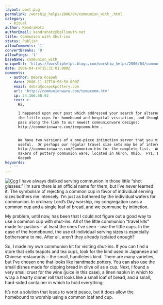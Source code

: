 ```yaml
---
layout: post.pug
permalink: /worship_helps/2006/04/communion_with_.html 
category:
  - Ritual
author: KendraHotz
authorEmail: kendrahotz@bellsouth.net
title: Communion with Shut-ins
status: Publish
allowComments: '1'
convertBreaks: '0'
allowPings: '1'
baseName: communion_with_
uniqueUrl: 'https://worshiphelps.blogs.com/worship_helps/2006/04/communion_with_.html '
date: 2006-04-14T15:31:01.000Z
comments:
  - author: Debra Ocepek
    date: 2006-11-12T10:56:58.000Z
    email: debra@ocepekpottery.com
    url: 'http://communionware.com/tempcomm.htm'
    ip: 24.166.68.93
    text: >-
      Hi,

      I happened upon your post which addressed your search for alternatives to
      the little cups for homebound and hospital visitation, and thought I would
      pass along the link to our newest communionware designs:
      http://communionware.com/tempcomm.htm .


      We have two versions of a one-piece intinction server that you might find
      useful.  Or perhaps our regular travel size sets may be of interest.  See
      http://communionware.com/Communion.htm for the complete list.  We are
      makers of pottery communion ware, located in Akron, Ohio.  FYI, Debra
      Ocepek
keywords:
  - ''
---
```

 [![Ccg](https://worshiphelps.blogs.com/worship_helps/images/ccg.jpg "Ccg")](http://worshiphelps.blogs.com/.shared/image.html?/photos/uncategorized/ccg.jpg) I have always disliked serving communion in those little “shot glasses.” I’m sure there is an official name for them, but I’ve never learned it. The symbolism of rejecting a common cup in favor of individual serving sizes bothers me intensely. I’m just as bothered by the individual wafers for communion. In ordinary Lord’s Day worship, my congregation uses a common cup and a single loaf of bread, and we commune by intinction.

My problem, until now, has been that I could not figure out a good way to use a common cup with shut-ins. All of the little communion “travel kits” made for pastors – at least the ones I’ve seen – use the little cups. In the case of the homebound, the use of individual serving sizes is especially bothersome to me. After all, aren’t they already isolated enough?

So, I made my own communion kit for visiting shut-ins. If you can find a store that sells teapots and tea cups, look for the kind used in Japanese and Chinese restaurants – the small, handleless kind. There are many varieties, but I’ve chosen one that looks like handmade pottery. You can also use the small dishes made for dipping bread in olive oil as a cup. Next, I found a very small cruet for the wine (juice in this case), a linen napkin in which to wrap a hearty dinner roll that looks like a small loaf of bread, and a small, hard-sided container in which to hold everything.

It’s not a solution that leads to world peace, but it does allow the homebound to worship using a common loaf and cup.